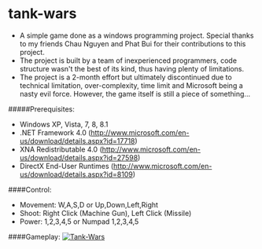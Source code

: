 tank-wars
=========

+ A simple game done as a windows programming project. Special thanks to my friends Chau Nguyen and Phat Bui for their contributions to this project.
+ The project is built by a team of inexperienced programmers, code structure wasn't the best of its kind, thus having plenty of limitations.
+ The project is a 2-month effort but ultimately discontinued due to technical limitation, over-complexity, time limit and Microsoft being a nasty evil force. However, the game itself is still a piece of something...

#####Prerequisites:
+ Windows XP, Vista, 7, 8, 8.1
+ .NET Framework 4.0 (http://www.microsoft.com/en-us/download/details.aspx?id=17718)
+ XNA Redistributable 4.0 (http://www.microsoft.com/en-us/download/details.aspx?id=27598)
+ DirectX End-User Runtimes (http://www.microsoft.com/en-us/download/details.aspx?id=8109)

####Control:
+ Movement: W,A,S,D or Up,Down,Left,Right
+ Shoot: Right Click (Machine Gun), Left Click (Missile)
+ Power: 1,2,3,4,5 or Numpad 1,2,3,4,5

####Gameplay:
[![Tank-Wars](http://img.youtube.com/vi/-SPCqXPnXgc/0.jpg)](http://www.youtube.com/watch?v=-SPCqXPnXgc)
